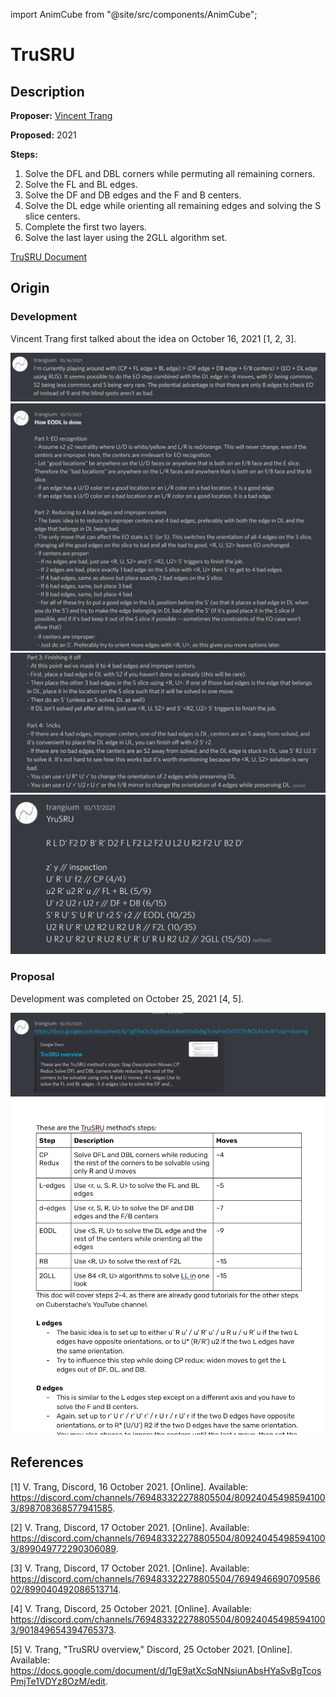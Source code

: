 import AnimCube from "@site/src/components/AnimCube";

# TruSRU

<AnimCube params="config=../../ExhibitConfig.txt&facelets=ldldydldlwdwwwwldllbbdbbldlldldgglggldloooodoldldrdldl" width="400px" height="400px" />

## Description

**Proposer:** [Vincent Trang](CubingContributors/MethodDevelopers.md#trang-vincent-trangium)

**Proposed:** 2021

**Steps:**

1. Solve the DFL and DBL corners while permuting all remaining corners.
2. Solve the FL and BL edges.
3. Solve the DF and DB edges and the F and B centers.
4. Solve the DL edge while orienting all remaining edges and solving the S slice centers.
5. Complete the first two layers.
6. Solve the last layer using the 2GLL algorithm set.

[TruSRU Document](https://docs.google.com/document/d/1gE9atXcSqNNsiunAbsHYaSvBgTcosPmjTe1VDYz8OzM/edit)

## Origin

### Development

Vincent Trang first talked about the idea on October 16, 2021 [1, 2, 3].

![](img/TruSRU/Origin1.png)
![](img/TruSRU/Origin2.png)
![](img/TruSRU/Origin3.png)
![](img/TruSRU/Origin4.png)

### Proposal

Development was completed on October 25, 2021 [4, 5].

![](img/TruSRU/Proposal1.png)
![](img/TruSRU/Proposal2.png)

## References

[1] V. Trang, Discord, 16 October 2021. [Online]. Available: https://discord.com/channels/769483322278805504/809240454985941003/898708368577941585.

[2] V. Trang, Discord, 17 October 2021. [Online]. Available: https://discord.com/channels/769483322278805504/809240454985941003/899049772290306089.

[3] V. Trang, Discord, 17 October 2021. [Online]. Available: https://discord.com/channels/769483322278805504/769494669070958602/899040492086513714.

[4] V. Trang, Discord, 25 October 2021. [Online]. Available: https://discord.com/channels/769483322278805504/809240454985941003/901849654394765373.

[5] V. Trang, "TruSRU overview," Discord, 25 October 2021. [Online]. Available: https://docs.google.com/document/d/1gE9atXcSqNNsiunAbsHYaSvBgTcosPmjTe1VDYz8OzM/edit.